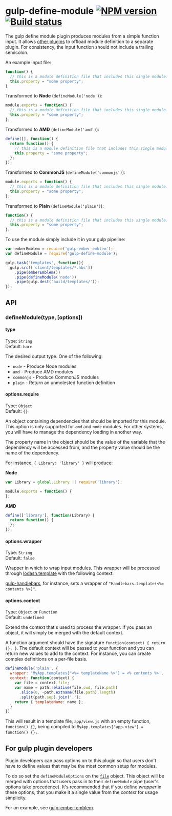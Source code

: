 # gulp-define-module [![NPM version][npm-image]][npm-url] [![Build status][travis-image]][travis-url]

The gulp define module plugin produces modules from a simple function input. It allows
[other plugins](https://github.com/wbyoung/gulp-ember-emblem) to offload module definition
to a separate plugin. For consistency, the input function should not include a trailing semicolon.

An example input file:

```javascript
function() {
  // this is a module definition file that includes this single module.
  this.property = "some property";
}
```

Transformed to **Node** (`defineModule('node')`):

```javascript
module.exports = function() {
  // this is a module definition file that includes this single module.
  this.property = "some property";
};
```

Transformed to **AMD** (`defineModule('amd')`):

```javascript
define([], function() {
  return function() {
    // this is a module definition file that includes this single module.
    this.property = "some property";
  };
});
```

Transformed to **CommonJS** (`defineModule('commonjs')`):

```javascript
module.exports = function() {
  // this is a module definition file that includes this single module.
  this.property = "some property";
};
```

Transformed to **Plain** (`defineModule('plain')`):

```javascript
function() {
  // this is a module definition file that includes this single module.
  this.property = "some property";
};
```

To use the module simply include it in your gulp pipeline:

```javascript
var emberEmblem = require('gulp-ember-emblem');
var defineModule = require('gulp-define-module');

gulp.task('templates', function(){
  gulp.src(['client/templates/*.hbs'])
    .pipe(emberEmblem())
    .pipe(defineModule('node'))
    .pipe(gulp.dest('build/templates/'));
});
```


## API

### defineModule(type, [options])

#### type
Type: `String`  
Default: `bare`

The desired output type. One of the following:

* `node` - Produce Node modules
* `amd` - Produce AMD modules
* `commonjs` - Produce CommonJS modules
* `plain` - Return an unmolested function definition


#### options.require

Type: `Object`  
Default: `{}`

An object containing dependencies that should be imported for this module.
This option is only supported for `amd` and `node` modules. For other systems,
you will have to manage the dependency loading in another way.

The property name in the object should be the value of the variable that the
dependency will be accessed from, and the property value should be the name
of the dependency.

For instance, `{ Library: 'library' }` will produce:

**Node**

```javascript
var Library = global.Library || require('library');

module.exports = function() {
};

```

**AMD**

```javascript
define(['library'], function(Library) {
  return function() {
  };
});
```


#### options.wrapper

Type: `String`  
Default: `false`

Wrapper in which to wrap input modules. This wrapper will be processed
through [lodash.template] with the following context:

[gulp-handlebars], for instance, sets a wrapper of `"Handlebars.template(<%= contents %>)"`.

#### options.context

Type: `Object` or `Function`  
Default: `undefined`

Extend the context that's used to process the wrapper. If you pass an object, it will simply
be merged with the default context.

A function argument should have the signature `function(context) { return {}; }`. The
default context will be passed to your function and you can return new values to add
to the context. For instance, you can create complex definitions on a per-file basis.

```js
defineModule('plain', {
  wrapper: 'MyApp.templates["<%= templateName %>"] = <% contents %>',
  context: function(context) {
    var file = context.file;
    var name = path.relative(file.cwd, file.path)
      .slice(0, -path.extname(file.path).length)
      .split(path.sep).join('.');
    return { templateName: name };
  }
})
```

This will result in a template file, `app/view.js` with an empty function, `function() {}`, being compiled to
`MyApp.templates["app.view"] = function() {};`.


## For gulp plugin developers

Plugin developers can pass options on to this plugin so that users don't have to define
values that may be the most common setup for modules.

To do so set the `defineModuleOptions` on the [`file`](https://github.com/gulpjs/gulp-util#new-fileobj)
object. This object will be merged with options that users pass in to their `defineModule` pipe
(user's options take precedence). It's recommended that if you define _wrapper_ in these options,
that you make it a single value from the _context_ for usage simplicity.

For an example, see [gulp-ember-emblem].


[travis-url]: http://travis-ci.org/wbyoung/gulp-ember-emblem
[travis-image]: https://secure.travis-ci.org/wbyoung/gulp-ember-emblem.png?branch=master
[npm-url]: https://npmjs.org/package/gulp-ember-emblem
[npm-image]: https://badge.fury.io/js/gulp-ember-emblem.png

[gulp-define-module]: https://github.com/wbyoung/gulp-define-module
[gulp-handlebars]: https://github.com/lazd/gulp-handlebars
[gulp-ember-emblem]: https://github.com/wbyoung/gulp-ember-emblem
[lodash.template]: http://lodash.com/docs#template

